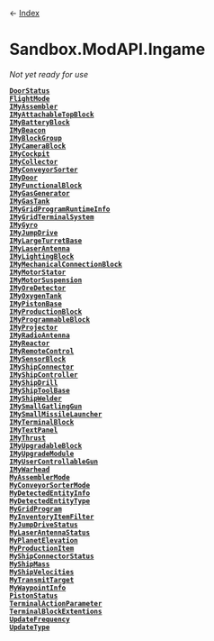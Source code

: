 ← [Index](Api-Index)
# Sandbox.ModAPI.Ingame
_Not yet ready for use_

**[`DoorStatus`](Sandbox.ModAPI.Ingame.DoorStatus)**  
**[`FlightMode`](Sandbox.ModAPI.Ingame.FlightMode)**  
**[`IMyAssembler`](Sandbox.ModAPI.Ingame.IMyAssembler)**  
**[`IMyAttachableTopBlock`](Sandbox.ModAPI.Ingame.IMyAttachableTopBlock)**  
**[`IMyBatteryBlock`](Sandbox.ModAPI.Ingame.IMyBatteryBlock)**  
**[`IMyBeacon`](Sandbox.ModAPI.Ingame.IMyBeacon)**  
**[`IMyBlockGroup`](Sandbox.ModAPI.Ingame.IMyBlockGroup)**  
**[`IMyCameraBlock`](Sandbox.ModAPI.Ingame.IMyCameraBlock)**  
**[`IMyCockpit`](Sandbox.ModAPI.Ingame.IMyCockpit)**  
**[`IMyCollector`](Sandbox.ModAPI.Ingame.IMyCollector)**  
**[`IMyConveyorSorter`](Sandbox.ModAPI.Ingame.IMyConveyorSorter)**  
**[`IMyDoor`](Sandbox.ModAPI.Ingame.IMyDoor)**  
**[`IMyFunctionalBlock`](Sandbox.ModAPI.Ingame.IMyFunctionalBlock)**  
**[`IMyGasGenerator`](Sandbox.ModAPI.Ingame.IMyGasGenerator)**  
**[`IMyGasTank`](Sandbox.ModAPI.Ingame.IMyGasTank)**  
**[`IMyGridProgramRuntimeInfo`](Sandbox.ModAPI.Ingame.IMyGridProgramRuntimeInfo)**  
**[`IMyGridTerminalSystem`](Sandbox.ModAPI.Ingame.IMyGridTerminalSystem)**  
**[`IMyGyro`](Sandbox.ModAPI.Ingame.IMyGyro)**  
**[`IMyJumpDrive`](Sandbox.ModAPI.Ingame.IMyJumpDrive)**  
**[`IMyLargeTurretBase`](Sandbox.ModAPI.Ingame.IMyLargeTurretBase)**  
**[`IMyLaserAntenna`](Sandbox.ModAPI.Ingame.IMyLaserAntenna)**  
**[`IMyLightingBlock`](Sandbox.ModAPI.Ingame.IMyLightingBlock)**  
**[`IMyMechanicalConnectionBlock`](Sandbox.ModAPI.Ingame.IMyMechanicalConnectionBlock)**  
**[`IMyMotorStator`](Sandbox.ModAPI.Ingame.IMyMotorStator)**  
**[`IMyMotorSuspension`](Sandbox.ModAPI.Ingame.IMyMotorSuspension)**  
**[`IMyOreDetector`](Sandbox.ModAPI.Ingame.IMyOreDetector)**  
**[`IMyOxygenTank`](Sandbox.ModAPI.Ingame.IMyOxygenTank)**  
**[`IMyPistonBase`](Sandbox.ModAPI.Ingame.IMyPistonBase)**  
**[`IMyProductionBlock`](Sandbox.ModAPI.Ingame.IMyProductionBlock)**  
**[`IMyProgrammableBlock`](Sandbox.ModAPI.Ingame.IMyProgrammableBlock)**  
**[`IMyProjector`](Sandbox.ModAPI.Ingame.IMyProjector)**  
**[`IMyRadioAntenna`](Sandbox.ModAPI.Ingame.IMyRadioAntenna)**  
**[`IMyReactor`](Sandbox.ModAPI.Ingame.IMyReactor)**  
**[`IMyRemoteControl`](Sandbox.ModAPI.Ingame.IMyRemoteControl)**  
**[`IMySensorBlock`](Sandbox.ModAPI.Ingame.IMySensorBlock)**  
**[`IMyShipConnector`](Sandbox.ModAPI.Ingame.IMyShipConnector)**  
**[`IMyShipController`](Sandbox.ModAPI.Ingame.IMyShipController)**  
**[`IMyShipDrill`](Sandbox.ModAPI.Ingame.IMyShipDrill)**  
**[`IMyShipToolBase`](Sandbox.ModAPI.Ingame.IMyShipToolBase)**  
**[`IMyShipWelder`](Sandbox.ModAPI.Ingame.IMyShipWelder)**  
**[`IMySmallGatlingGun`](Sandbox.ModAPI.Ingame.IMySmallGatlingGun)**  
**[`IMySmallMissileLauncher`](Sandbox.ModAPI.Ingame.IMySmallMissileLauncher)**  
**[`IMyTerminalBlock`](Sandbox.ModAPI.Ingame.IMyTerminalBlock)**  
**[`IMyTextPanel`](Sandbox.ModAPI.Ingame.IMyTextPanel)**  
**[`IMyThrust`](Sandbox.ModAPI.Ingame.IMyThrust)**  
**[`IMyUpgradableBlock`](Sandbox.ModAPI.Ingame.IMyUpgradableBlock)**  
**[`IMyUpgradeModule`](Sandbox.ModAPI.Ingame.IMyUpgradeModule)**  
**[`IMyUserControllableGun`](Sandbox.ModAPI.Ingame.IMyUserControllableGun)**  
**[`IMyWarhead`](Sandbox.ModAPI.Ingame.IMyWarhead)**  
**[`MyAssemblerMode`](Sandbox.ModAPI.Ingame.MyAssemblerMode)**  
**[`MyConveyorSorterMode`](Sandbox.ModAPI.Ingame.MyConveyorSorterMode)**  
**[`MyDetectedEntityInfo`](Sandbox.ModAPI.Ingame.MyDetectedEntityInfo)**  
**[`MyDetectedEntityType`](Sandbox.ModAPI.Ingame.MyDetectedEntityType)**  
**[`MyGridProgram`](Sandbox.ModAPI.Ingame.MyGridProgram)**  
**[`MyInventoryItemFilter`](Sandbox.ModAPI.Ingame.MyInventoryItemFilter)**  
**[`MyJumpDriveStatus`](Sandbox.ModAPI.Ingame.MyJumpDriveStatus)**  
**[`MyLaserAntennaStatus`](Sandbox.ModAPI.Ingame.MyLaserAntennaStatus)**  
**[`MyPlanetElevation`](Sandbox.ModAPI.Ingame.MyPlanetElevation)**  
**[`MyProductionItem`](Sandbox.ModAPI.Ingame.MyProductionItem)**  
**[`MyShipConnectorStatus`](Sandbox.ModAPI.Ingame.MyShipConnectorStatus)**  
**[`MyShipMass`](Sandbox.ModAPI.Ingame.MyShipMass)**  
**[`MyShipVelocities`](Sandbox.ModAPI.Ingame.MyShipVelocities)**  
**[`MyTransmitTarget`](Sandbox.ModAPI.Ingame.MyTransmitTarget)**  
**[`MyWaypointInfo`](Sandbox.ModAPI.Ingame.MyWaypointInfo)**  
**[`PistonStatus`](Sandbox.ModAPI.Ingame.PistonStatus)**  
**[`TerminalActionParameter`](Sandbox.ModAPI.Ingame.TerminalActionParameter)**  
**[`TerminalBlockExtentions`](Sandbox.ModAPI.Ingame.TerminalBlockExtentions)**  
**[`UpdateFrequency`](Sandbox.ModAPI.Ingame.UpdateFrequency)**  
**[`UpdateType`](Sandbox.ModAPI.Ingame.UpdateType)**  
